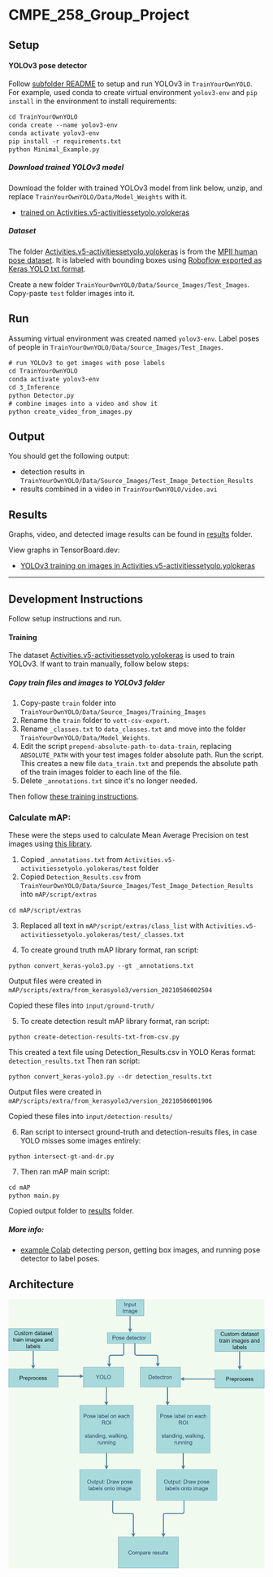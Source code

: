 # CMPE_258_Group_Project

## Setup
#### YOLOv3 pose detector
Follow [subfolder README](TrainYourOwnYOLO) to setup and run YOLOv3 in `TrainYourOwnYOLO`.
For example, used conda to create virtual environment `yolov3-env` and `pip install` in the environment to install requirements:
```
cd TrainYourOwnYOLO
conda create --name yolov3-env
conda activate yolov3-env
pip install -r requirements.txt
python Minimal_Example.py
```

##### Download trained YOLOv3 model
Download the folder with trained YOLOv3 model from link below, unzip, and replace `TrainYourOwnYOLO/Data/Model_Weights` with it.
- [trained on Activities.v5-activitiessetyolo.yolokeras](https://drive.google.com/file/d/1sjlxVz6CDxbP3Sqz5k41UNIL-tAiVE-I/view?usp=sharing)

##### Dataset
The folder [Activities.v5-activitiessetyolo.yolokeras](Activities.v5-activitiessetyolo.yolokeras) is from the [MPII human pose dataset](http://human-pose.mpi-inf.mpg.de/#overview). 
It is labeled with bounding boxes using [Roboflow exported as Keras YOLO txt format](https://roboflow.com/formats/yolo-keras-txt).

Create a new folder `TrainYourOwnYOLO/Data/Source_Images/Test_Images`.
Copy-paste `test` folder images into it.

## Run
Assuming virtual environment was created named `yolov3-env`.
Label poses of people in `TrainYourOwnYOLO/Data/Source_Images/Test_Images`.
```
# run YOLOv3 to get images with pose labels
cd TrainYourOwnYOLO
conda activate yolov3-env
cd 3_Inference
python Detector.py
# combine images into a video and show it
python create_video_from_images.py
```
## Output
You should get the following output:
- detection results in `TrainYourOwnYOLO/Data/Source_Images/Test_Image_Detection_Results`
- results combined in a video in `TrainYourOwnYOLO/video.avi`

## Results
Graphs, video, and detected image results can be found in [results](results) folder.

View graphs in TensorBoard.dev:
- [YOLOv3 training on images in Activities.v5-activitiessetyolo.yolokeras](https://tensorboard.dev/experiment/Lz6ELxUnSey4cYvxl8kU4w/)

---

## Development Instructions
Follow setup instructions and run.

#### Training
The dataset [Activities.v5-activitiessetyolo.yolokeras](Activities.v5-activitiessetyolo.yolokeras) is used to train YOLOv3.
If want to train manually, follow below steps:
##### Copy train files and images to YOLOv3 folder
1. Copy-paste `train` folder into `TrainYourOwnYOLO/Data/Source_Images/Training_Images`
2. Rename the `train` folder to `vott-csv-export`.
3. Rename `_classes.txt` to `data_classes.txt` and move into the folder `TrainYourOwnYOLO/Data/Model_Weights`.
4. Edit the script `prepend-absolute-path-to-data-train`, replacing `ABSOLUTE_PATH` with your test images folder absolute path.
Run the script.
This creates a new file `data_train.txt` and prepends the absolute path of the train images folder to each line of the file.
5. Delete `_annotations.txt` since it's no longer needed.

Then follow [these training instructions](yolov3-training.txt).

### Calculate mAP:
These were the steps used to calculate Mean Average Precision on test images using [this library](https://github.com/Cartucho/mAP).
1. Copied `_annotations.txt` from `Activities.v5-activitiessetyolo.yolokeras/test` folder
2. Copied `Detection_Results.csv` from `TrainYourOwnYOLO/Data/Source_Images/Test_Image_Detection_Results` into `mAP/script/extras`

`cd mAP/script/extras`

3. Replaced all text in `mAP/script/extras/class_list` with `Activities.v5-activitiessetyolo.yolokeras/test/_classes.txt`

4. To create ground truth mAP library format, ran script:
```
python convert_keras-yolo3.py --gt _annotations.txt
```
Output files were created in `mAP/scripts/extra/from_kerasyolo3/version_20210506002504`

Copied these files into `input/ground-truth/`

5. To create detection result mAP library format, ran script:
```
python create-detection-results-txt-from-csv.py
```
This created a text file using Detection_Results.csv in YOLO Keras format: `detection_results.txt`
Then ran script:
```
python convert_keras-yolo3.py --dr detection_results.txt
```
Output files were created in `mAP/scripts/extra/from_kerasyolo3/version_20210506001906`

Copied these files into `input/detection-results/`

6. Ran script to intersect ground-truth and detection-results files,
in case YOLO misses some images entirely:
```
python intersect-gt-and-dr.py
```

7. Then ran mAP main script:
```
cd mAP
python main.py
```

Copied output folder to [results](results) folder.

##### More info:
- [example Colab](https://colab.research.google.com/drive/1w-97X3vivhkl-bLhTFRI4b56ACK-G9Ui?usp=sharing) detecting person, getting box images, and running pose detector to label poses.

## Architecture
![architecture diagram](architecture-pedestrian-behavior-analysis.png)